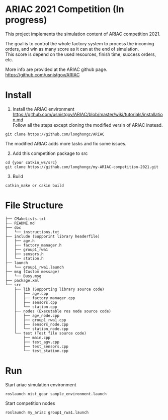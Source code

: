 # ARIAC 2021 Competition (In progress)
This project implements the simulation content of ARIAC competition 2021. 

The goal is to control the whole factory system to process the incoming orders, 
and win as many score as it can at the end of simulation.  
This score is depend on the used resources, finish time, success orders,  etc.

More info are provided at the ARIAC github page.   
https://github.com/usnistgov/ARIAC  

# Install
1. Install the ARIAC environment  
https://github.com/usnistgov/ARIAC/blob/master/wiki/tutorials/installation.md  
Follow all the steps except cloning the modified versin of ARIAC instead.  
```
git clone https://github.com/longhongc/ARIAC
```
The modified ARIAC adds more tasks and fix some issues. 

2. Add this competition package to src
```
cd {your catkin_ws/src}
git clone https://github.com/longhongc/my-ARIAC-competition-2021.git
```
3. Build
```
catkin_make or cakin build
```

# File Structure
```
├── CMakeLists.txt  
├── README.md  
├── doc  
│   └── instructions.txt  
├── include (Supporint library headerfile)
│   ├── agv.h  
│   ├── factory_manager.h  
│   ├── group1_rwa1  
│   ├── sensors.h  
│   └── station.h  
├── launch 
│   └── group1_rwa1.launch 
├── msg (Custom message)  
│   └── Busy.msg  
├── package.xml  
└── src  
    ├── lib (Supporting library source code) 
    │   ├── agv.cpp  
    │   ├── factory_manager.cpp  
    │   ├── sensors.cpp
    │   └── station.cpp
    ├── nodes (Executable ros node source code) 
    │   ├── agv_node.cpp  
    │   ├── group1_rwa1.cpp  
    │   ├── sensors_node.cpp  
    │   └── station_node.cpp  
    └── test (Test file source code)  
        ├── main.cpp  
        ├── test_agv.cpp  
        ├── test_sensors.cpp  
        └── test_station.cpp
```
# Run
Start ariac simulation environment
```
roslaunch nist_gear sample_environment.launch
```
Start competition nodes
```
roslaunch my_ariac group1_rwa1.launch
```


